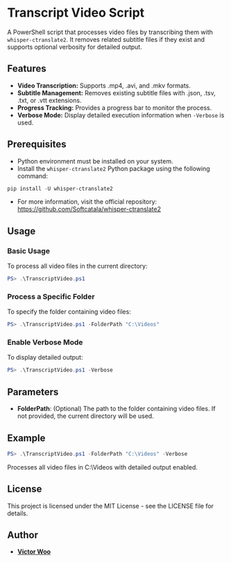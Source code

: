 # Transcript Video Script

A PowerShell script that processes video files by transcribing them with `whisper-ctranslate2`. It removes related subtitle files if they exist and supports optional verbosity for detailed output.

## Features

- **Video Transcription:** Supports .mp4, .avi, and .mkv formats.
- **Subtitle Management:** Removes existing subtitle files with .json, .tsv, .txt, or .vtt extensions.
- **Progress Tracking:** Provides a progress bar to monitor the process.
- **Verbose Mode:** Display detailed execution information when `-Verbose` is used.

## Prerequisites

- Python environment must be installed on your system.
- Install the `whisper-ctranslate2` Python package using the following command:

```powershell
pip install -U whisper-ctranslate2
```

- For more information, visit the official repository:  
  <https://github.com/Softcatala/whisper-ctranslate2>

## Usage

### Basic Usage

To process all video files in the current directory:

```powershell
PS> .\TranscriptVideo.ps1
```

### Process a Specific Folder

To specify the folder containing video files:

```powershell
PS> .\TranscriptVideo.ps1 -FolderPath "C:\Videos"
```

### Enable Verbose Mode

To display detailed output:

```powershell
PS> .\TranscriptVideo.ps1 -Verbose
```

## Parameters

- **FolderPath**: (Optional) The path to the folder containing video files. If not provided, the current directory will be used.

## Example

```powershell
PS> .\TranscriptVideo.ps1 -FolderPath "C:\Videos" -Verbose
```

Processes all video files in C:\Videos with detailed output enabled.

## License

This project is licensed under the MIT License - see the LICENSE file for details.

## Author

- **[Victor Woo](https://github.com/victorwoo)**
